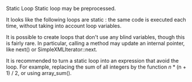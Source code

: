 Static Loop
Static loop may be preprocessed.

It looks like the following loops are static : the same code is executed each time, without taking into account loop variables.

<?php

// Static loop
$total = 0;
for($i = 0; $i < 10; $i++) {
    $total += $i;
}

// The above loop may be replaced by (with some math help)
$total = 10 * (10  + 1) / 2;

// Non-Static loop (the loop depends on the size of the array)
$n = count($array);
for($i = 0; $i < $n; $i++) {
    $total += $i;
}

?>

It is possible to create loops that don't use any blind variables, though this is fairly rare. In particular, calling a method may update an internal pointer, like next() or SimpleXMLIterator::next. 

It is recommended to turn a static loop into an expression that avoid the loop. For example, replacing the sum of all integers by the function $n * ($n + 1) / 2, or using array_sum().

 